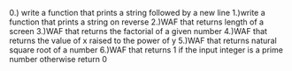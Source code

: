 0.) write a function that prints a string followed by a new line
1.)write a function that prints a string on reverse
2.)WAF that returns length of a screen
3.)WAF that returns the factorial  of a given number
4.)WAF that returns the value of x raised to the power of y
5.)WAF that returns natural square root of a number
6.)WAF that returns 1 if the input integer is a prime number otherwise return 0
